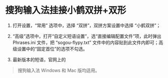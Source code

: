 # 搜狗输入法挂接小鹤双拼+双形


1. 打开设置，“常用” 选项中，选择 “双拼”，双拼方案设置中选择 “小鹤双拼”；

2. “高级”选项中，打开“自定义短语设置”，选“直接编辑配置文件”项，此时弹出 Phrases.ini 文件，把 “sogou-flypy.txt” 文件中的内容贴到此文件内即可；高级设置中的“固定首位”的选项不勾选。

3. 最新版本的短语，官网上的
> 搜狗输入法 Windows 和 Mac 版均适用。
